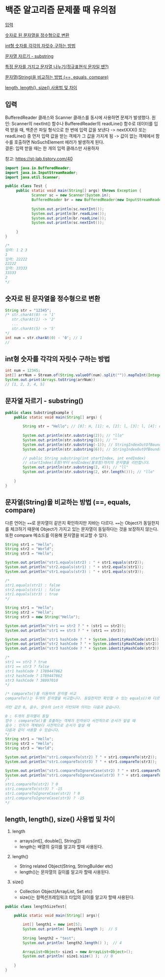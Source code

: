 # 백준 알고리즘 문제풀 때 유의점

[입력](#입력)

[숫자로 된 문자열을 정수형으로 변환](#숫자로-된-문자열을-정수형으로-변환)

[int형 숫자를 각각의 자릿수 구하는 방법](#int형-숫자를-각각의-자릿수-구하는-방법)

[문자열 자르기 - substring](#문자열-자르기---substring)

[특정 문자를 가지고 문자열 나누기(정규표현식 문자일 떈?)](https://kudolove.tistory.com/m/275)

[문자열(String)을 비교하는 방법 (==, equals, compare)](#문자열string을-비교하는-방법--equals-compare)

[length, length(), size() 사용법 및 차이](#length-length-size-사용법-및-차이)

## 입력
BufferedReader 클래스와 Scanner 클래스를 동시에 사용하면 문제가 발생했다. 
원인: Scanner의 nextInt() 함수나 BufferedReader의 readLine() 함수로 데이터를 입력 받을 때, 백준은 파일 형식으로 한 번에 입력 값을 보낸다 -> nextXXX() 또는 readLine() 중 먼저 입력 값을 받는 객체가 그 값을 가지게 됨 -> 값이 없는 객체에서 함수를 호출하면 NoSuchElement 에러가 발생하게 된다.    
결론: 입력 받을 때는 한 개의 입력 클래스만 사용하자

참고: https://st-lab.tistory.com/40

```java
import java.io.BufferedReader;
import java.io.InputStreamReader;
import java.util.Scanner;

public class Test {
	 public static void main(String[] args) throws Exception {
	        Scanner sc = new Scanner(System.in);
	        BufferedReader br = new BufferedReader(new InputStreamReader(System.in));
	        
	        System.out.println(sc.nextInt());
	        System.out.println(br.readLine());
	        System.out.println(br.readLine());
	        System.out.println(sc.nextInt());
	    
	 }
}

/* 
입력: 1 2 3
1
입력: 22222
22222
입력: 33333
33333
2
*/

```

## 숫자로 된 문자열을 정수형으로 변환
```java
String str = "12345";
/* str.charAt(0) -> '1'
   str.charAt(1) -> '2'
   ...
   str.charAt(5) -> '5'	
*/
int num = str.charAt(0) - '0'; // 1
// 


```

## int형 숫자를 각각의 자릿수 구하는 방법
```java
int num = 12345;
int[] arrNum = Stream.of(String.valueOf(num).split("")).mapToInt(Integer::parseInt).toArray();
System.out.print(Arrays.toString(arrNum)) 
// [1, 2, 3, 4, 5]
```

## 문자열 자르기 - substring()

```java 
public class SubstringExample {
    public static void main(String[] args) {
 
        String str = "Hello"; // [0]: H, [1]: e, [2]: l, [3]: l, [4]: o
 
        System.out.println(str.substring(2)); // "llo"
        System.out.println(str.substring(5)); // ""
        System.out.println(str.substring(-1)); // StringIndexOutOfBoundsException
        System.out.println(str.substring(6)); // StringIndexOutOfBoundsException

		// public String substring(int startIndex, int endIndex)
		// startIndex(포함)부터 endIndex(불포함)까지의 문자열을 리턴합니다.
		System.out.println(str.substring(2, 4)); // "ll"
        System.out.println(str.substring(2, str.length())); // "llo"
 
    }
}

```

## 문자열(String)을 비교하는 방법 (==, equals, compare)
다른 언어는 `==`로 문자열이 같은지 확인하지만 자바는 다르다. `==`는 Object가 동일한지를 체크하기 때문에 Object가 가지고 있는 문자열이 동일하다는 것을 보장하지 않는다. 또한 compare 메소드를 이용해 문자열을 비교할 수 있다. 
```java 
String str1 = "Hello";
String str2 = "World";
String str3 = "Hello";

System.out.println("str1.equals(str2) : " + str1.equals(str2));
System.out.println("str2.equals(str1) : " + str2.equals(str1));
System.out.println("str1.equals(str3) : " + str1.equals(str3));

/*
str1.equals(str2) : false
str2.equals(str1) : false
str1.equals(str3) : true
*/

String str1 = "Hello";
String str2 = "Hello";
String str3 = new String("Hello");

System.out.println("str1 == str2 ? " + (str1 == str2));
System.out.println("str1 == str3 ? " + (str1 == str3));

System.out.println("str1 hashCode ? " + System.identityHashCode(str1));
System.out.println("str2 hashCode ? " + System.identityHashCode(str2));
System.out.println("str3 hashCode ? " + System.identityHashCode(str3));

/*
str1 == str2 ? true
str1 == str3 ? false
str1 hashCode ? 1789447862
str2 hashCode ? 1789447862
str3 hashCode ? 38997010
*/

/* compareTo()를 이용하여 문자열 비교
compareTo()는 두개의 문자열을 비교합니다. 동일한지만 확인할 수 있는 equals()와 다르게 어떤 문자가 사전적인 순서로 앞에 있는지도 리턴해 줍니다. 따라서 compareTo()를 이용하면 리스트를 오름차순으로 정렬하거나 내림차순으로 정렬할 수 있습니다.

리턴 값은 0, 음수, 양수의 int가 리턴되며 의미는 다음과 같습니다.

0 : 두개의 문자열이 동일
양수 : compareTo()를 호출하는 객체가 인자보다 사전적으로 순서가 앞설 때
음수 : 인자가 객체보다 사전적으로 순서가 앞설 때
다음과 같이 사용할 수 있습니다.
*/
String str1 = "Hello";
String str2 = "Hello";
String str3 = "World";

System.out.println("str1.compareTo(str2) ? " + str1.compareTo(str2));
System.out.println("str1.compareTo(str3) ? " + str1.compareTo(str3));

System.out.println("str1.compareToIgnoreCase(str2) ? " + str1.compareToIgnoreCase(str2));
System.out.println("str1.compareToIgnoreCase(str3) ? " + str1.compareToIgnoreCase(str3));
/*
str1.compareTo(str2) ? 0
str1.compareTo(str3) ? -15
str1.compareToIgnoreCase(str2) ? 0
str1.compareToIgnoreCase(str3) ? -15
*/
```

## length, length(), size() 사용법 및 차이 

1. length
   - arrays(int[], double[], String[])
   - length는 배열의 길이를 알고자 할때 사용된다.

2. length()
   - String related Object(String, StringBuilder etc)
   - length()는 문자열의 길이를 알고자 할때 사용된다.

3. size()
   - Collection Object(ArrayList, Set etc)
   - size()는 컬렉션프레임워크 타입의 길이를 알고자 할때 사용된다.

```java
public class lengthSizeTest{

    public static void main(String[] args){

        int[] length1 = new int[5];
        System.out.println( length1.length );  // 5
        
        String length2 = "test";
        System.out.println( length2.length() );  // 4

        ArrayList<Object> size1 = new ArrayList<Object>();
        System.out.println( size1.size() );  // 0
        
    }
}
```

